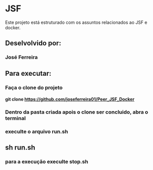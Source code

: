 # JSF

Este projeto está estruturado com os assuntos relacionados ao JSF e docker.

## Deselvolvido por:
### José Ferreira
## Para executar:
### Faça o clone do projeto
#### git clone  https://github.com/joseferreira01/Peer_JSF_Docker
### Dentro da pasta criada apois o clone ser concluido, abra o terminal 
### execulte o arquivo run.sh
## sh run.sh
### para a execução execulte stop.sh

